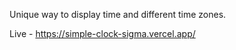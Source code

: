 Unique way to display time and different time zones.

Live - https://simple-clock-sigma.vercel.app/
